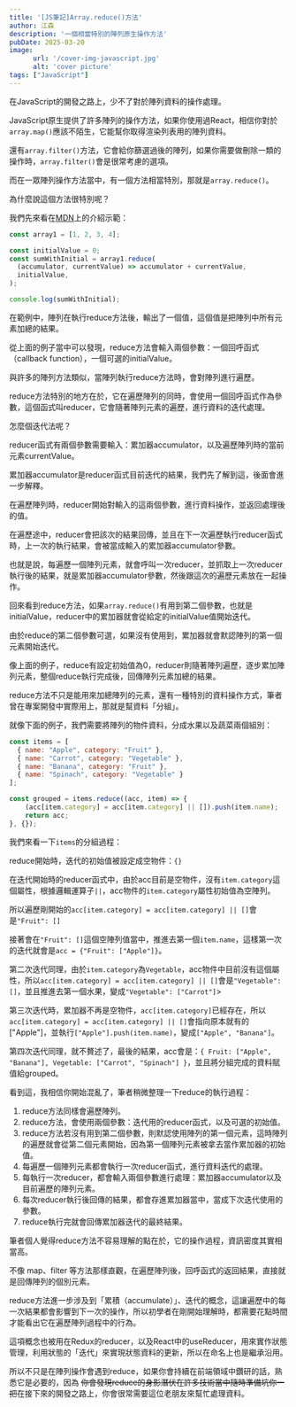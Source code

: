 ```yaml
---
title: '[JS筆記]Array.reduce()方法'
author: 江森
description: '一個相當特別的陣列原生操作方法'
pubDate: 2025-03-20
image:
      url: '/cover-img-javascript.jpg'
      alt: 'cover picture'
tags: ["JavaScript"]
---
```

在JavaScript的開發之路上，少不了對於陣列資料的操作處理。

JavaScript原生提供了許多陣列的操作方法，如果你使用過React，相信你對於`array.map()`應該不陌生，它能幫你取得渲染列表用的陣列資料。

還有`array.filter()`方法，它會給你篩選過後的陣列，如果你需要做刪除一類的操作時，`array.filter()`會是很常考慮的選項。

而在一眾陣列操作方法當中，有一個方法相當特別，那就是`array.reduce()`。

為什麼說這個方法很特別呢？

我們先來看在[MDN](https://developer.mozilla.org/en-US/docs/Web/JavaScript/Reference/Global_Objects/Array/reduce)上的介紹示範：
```javascript
const array1 = [1, 2, 3, 4];

const initialValue = 0;
const sumWithInitial = array1.reduce(
  (accumulator, currentValue) => accumulator + currentValue,
  initialValue,
);

console.log(sumWithInitial);
```

在範例中，陣列在執行reduce方法後，輸出了一個值，這個值是把陣列中所有元素加總的結果。

從上面的例子當中可以發現，reduce方法會輸入兩個參數：一個回呼函式（callback function），一個可選的initialValue。

與許多的陣列方法類似，當陣列執行reduce方法時，會對陣列進行遍歷。

reduce方法特別的地方在於，它在遍歷陣列的同時，會使用一個回呼函式作為參數，這個函式叫reducer，它會隨著陣列元素的遍歷，進行資料的迭代處理。

怎麼個迭代法呢？

reducer函式有兩個參數需要輸入：累加器accumulator，以及遍歷陣列時的當前元素currentValue。

累加器accumulator是reducer函式目前迭代的結果，我們先了解到這，後面會進一步解釋。

在遍歷陣列時，reducer開始對輸入的這兩個參數，進行資料操作，並返回處理後的值。

在遍歷途中，reducer會把該次的結果回傳，並且在下一次遍歷執行reducer函式時，上一次的執行結果，會被當成輸入的累加器accumulator參數。

也就是說，每遍歷一個陣列元素，就會呼叫一次reducer，並抓取上一次reducer執行後的結果，就是累加器accumulator參數，然後跟這次的遍歷元素放在一起操作。

回來看到reduce方法，如果`array.reduce()`有用到第二個參數，也就是initialValue，reducer中的累加器就會從給定的initialValue值開始迭代。

由於reduce的第二個參數可選，如果沒有使用到，累加器就會默認陣列的第一個元素開始迭代。

像上面的例子，reduce有設定初始值為0，reducer則隨著陣列遍歷，逐步累加陣列元素，整個reduce執行完成後，回傳陣列元素加總的結果。

reduce方法不只是能用來加總陣列的元素，還有一種特別的資料操作方式，筆者曾在專案開發中實際用上，那就是幫資料「分組」。

就像下面的例子，我們需要將陣列的物件資料，分成水果以及蔬菜兩個組別：

```javascript
const items = [
  { name: "Apple", category: "Fruit" },
  { name: "Carrot", category: "Vegetable" },
  { name: "Banana", category: "Fruit" },
  { name: "Spinach", category: "Vegetable" }
];

const grouped = items.reduce((acc, item) => {
    (acc[item.category] = acc[item.category] || []).push(item.name);
    return acc;
}, {});
```
我們來看一下`items`的分組過程：

reduce開始時，迭代的初始值被設定成空物件：`{}`

在迭代開始時的reducer函式中，由於acc目前是空物件，沒有`item.category`這個屬性，根據邏輯運算子`||`，acc物件的`item.category`屬性初始值為空陣列。

所以遍歷剛開始的`acc[item.category] = acc[item.category] || []`會是`"Fruit": []`

接著會在`"Fruit": []`這個空陣列值當中，推進去第一個`item.name`，這樣第一次的迭代就會是`acc = {"Fruit": ["Apple"]}`。

第二次迭代同理，由於`item.category`為`Vegetable`，acc物件中目前沒有這個屬性，所以`acc[item.category] = acc[item.category] || []`會是`"Vegetable": []`，並且推進去第一個水果，變成`"Vegetable": ["Carrot"]`>

第三次迭代時，累加器不再是空物件，`acc[item.category]`已經存在，所以`acc[item.category] = acc[item.category] || []`會指向原本就有的["Apple"]，並執行`["Apple"].push(item.name)`，變成`["Apple", "Banana"]`。

第四次迭代同理，就不贅述了，最後的結果，acc會是：`{
  Fruit: ["Apple", "Banana"],
  Vegetable: ["Carrot", "Spinach"]
}`，並且將分組完成的資料賦值給grouped。

看到這，我相信你開始混亂了，筆者稍微整理一下reduce的執行過程：
1. reduce方法同樣會遍歷陣列。
2. reduce方法，會使用兩個參數：迭代用的reducer函式，以及可選的初始值。
3. reduce方法若沒有用到第二個參數，則默認使用陣列的第一個元素，這時陣列的遍歷就會從第二個元素開始，因為第一個陣列元素被拿去當作累加器的初始值。
4. 每遍歷一個陣列元素都會執行一次reducer函式，進行資料迭代的處理。
5. 每執行一次reducer，都會輸入兩個參數進行處理：累加器accumulator以及目前遍歷的陣列元素。
6. 每次reducer執行後回傳的結果，都會存進累加器當中，當成下次迭代使用的參數。
7. reduce執行完就會回傳累加器迭代的最終結果。

筆者個人覺得reduce方法不容易理解的點在於，它的操作過程，資訊密度其實相當高。

不像 map、filter 等方法那樣直觀，在遍歷陣列後，回呼函式的返回結果，直接就是回傳陣列的個別元素。

reduce方法進一步涉及到「累積（accumulate）」、迭代的概念，這讓遍歷中的每一次結果都會影響到下一次的操作，所以初學者在剛開始理解時，都需要花點時間才能看出它在遍歷陣列過程中的行為。

這項概念也被用在Redux的reducer，以及React中的useReducer，用來實作狀態管理，利用狀態的「迭代」來實現狀態資料的更新，所以在命名上也是繼承沿用。

所以不只是在陣列操作會遇到reduce，如果你會持續在前端領域中鑽研的話，熟悉它是必要的，因為
~~你會發現reduce的身影潛伏在許多技術當中隨時準備坑你一把~~在接下來的開發之路上，你會很常需要這位老朋友來幫忙處理資料。